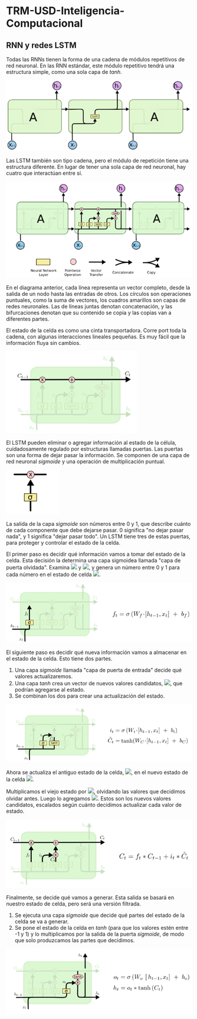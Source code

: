 # TRM-USD-Inteligencia-Computacional

## RNN y redes LSTM

Todas las RNNs tienen la forma de una cadena de módulos repetitivos de red neuronal. En las RNN estándar, este módulo repetitivo tendrá una estructura simple, como una sola capa de *tanh*.

![](images/LSTM.jpg)

Las LSTM también son tipo cadena, pero el módulo de repetición tiene una estructura diferente. En lugar de tener una sola capa de red neuronal, hay cuatro que interactúan entre sí.

![](images/LSTM.png)

En el diagrama anterior, cada línea representa un vector completo, desde la salida de un nodo hasta las entradas de otros. Los círculos son operaciones puntuales, como la suma de vectores, los cuadros amarillos son capas de redes neuronales. Las de líneas juntas denotan concatenación, y las bifurcaciones denotan que su contenido se copia y las copias van a diferentes partes.

El estado de la celda es como una cinta transportadora. Corre port toda la cadena, con algunas interacciones lineales pequeñas. Es muy fácil que la información fluya sin cambios.


![](images/StatusCell.png)

El LSTM pueden eliminar o agregar información al estado de la célula, cuidadosamente regulado por estructuras llamadas puertas. Las puertas son una forma de dejar pasar la información. Se componen de una capa de red neuronal *sigmoide* y una operación de multiplicación puntual.

![](images/gate.png)

La salida de la capa *sigmoide* son números entre 0 y 1, que describe cuánto de cada componente que debe dejarse pasar. 0 significa "no dejar pasar nada", y 1 significa "dejar pasar todo". Un LSTM tiene tres de estas puertas, para proteger y controlar el estado de la celda.

El primer paso es decidir qué información vamos a tomar del estado de la celda. Esta decisión la determina una capa sigmoidea llamada "capa de puerta olvidada". Examina <img src="https://render.githubusercontent.com/render/math?math=h_t-1"> y <img src="https://render.githubusercontent.com/render/math?math=x_t">, y genera un número entre 0 y 1 para cada número en el estado de celda <img src="https://render.githubusercontent.com/render/math?math=C_t-1">.

![](images/FirstStep.png)

El siguiente paso es decidir qué nueva información vamos a almacenar en el estado de la celda. Esto tiene dos partes. 

1. Una capa *sigmoide* llamada "capa de puerta de entrada" decide qué valores actualizaremos. 
2. Una capa *tanh* crea un vector de nuevos valores candidatos, <img src="https://render.githubusercontent.com/render/math?math=\tilde{C}_t">, que podrían agregarse al estado. 
3. Se combinan los dos para crear una actualización del estado.

![](images/SecStep.png)

Ahora se actualiza el antiguo estado de la celda, <img src="https://render.githubusercontent.com/render/math?math=C_t-1">, en el nuevo estado de la celda <img src="https://render.githubusercontent.com/render/math?math=C_t">.

Multiplicamos el viejo estado por <img src="https://render.githubusercontent.com/render/math?math=f_t">, olvidando las valores que decidimos olvidar antes. Luego lo agregamos <img src="https://render.githubusercontent.com/render/math?math=i*\tilde{C}_t">. Estos son los nuevos valores candidatos, escalados según cuánto decidimos actualizar cada valor de estado.

![](images/ThStep.png)

Finalmente, se decide qué vamos a generar. Esta salida se basará en nuestro estado de celda, pero será una versión filtrada. 

1. Se ejecuta una capa *sigmoide* que decide qué partes del estado de la celda se va a generar. 
2. Se pone el estado de la celda en *tanh* (para que los valores estén entre -1 y 1) y lo multiplicamos por la salida de la puerta *sigmoide*, de modo que solo produzcamos las partes que decidimos.

![](images/finalStep.png)




